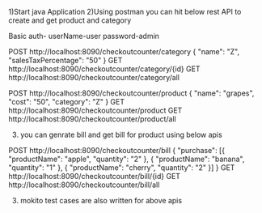 
1)Start java Application
2)Using postman you can hit below rest API to create and get product and category

Basic auth-
userName-user
password-admin

POST  http://localhost:8090/checkoutcounter/category
{
	"name": "Z",
	"salesTaxPercentage": "50"
}
GET http://localhost:8090/checkoutcounter/category/{id}
GET http://localhost:8090/checkoutcounter/category/all


POST  http://localhost:8090/checkoutcounter/product
{
	"name": "grapes",
	"cost": "50",
	"category": "Z"
}
GET  http://localhost:8090/checkoutcounter/product
GET  http://localhost:8090/checkoutcounter/product/all


3) you can genrate bill and get bill for product using below apis

POST  http://localhost:8090/checkoutcounter/bill
{
	"purchase": [{
		"productName": "apple",
		"quantity": "2"
	}, {
		"productName": "banana",
		"quantity": "1"
	}, {
		"productName": "cherry",
		"quantity": "2"
	}]
}
GET  http://localhost:8090/checkoutcounter/bill/{id}
GET  http://localhost:8090/checkoutcounter/bill/all

3) mokito test cases are also written for above apis


